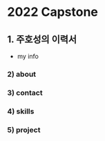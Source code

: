 # 2022 Capstone
## 1. 주호성의 이력서
* my info
###   2) about
###   3) contact
###   4) skills
###   5) project
